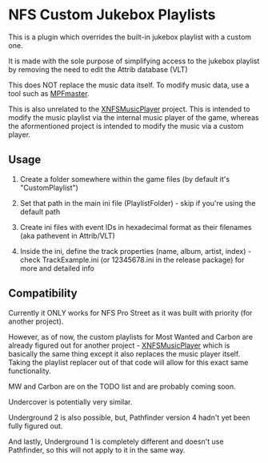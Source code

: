 # NFS Custom Jukebox Playlists

This is a plugin which overrides the built-in jukebox playlist with a custom one.

It is made with the sole purpose of simplifying access to the jukebox playlist by removing the need to edit the Attrib database (VLT)

This does NOT replace the music data itself. To modify music data, use a tool such as [MPFmaster](https://github.com/xan1242/MPFmaster).

This is also unrelated to the [XNFSMusicPlayer](https://github.com/xan1242/xnfsmusicplayer) project. This is intended to modify the music playlist via the internal music player of the game, whereas the aformentioned project is intended to modify the music via a custom player.

## Usage

1. Create a folder somewhere within the game files (by default it's "CustomPlaylist")

2. Set that path in the main ini file (PlaylistFolder) - skip if you're using the default path

3. Create ini files with event IDs in hexadecimal format as their filenames (aka pathevent in Attrib/VLT)

4. Inside the ini, define the track properties (name, album, artist, index) - check TrackExample.ini (or 12345678.ini in the release package) for more and detailed info

## Compatibility

Currently it ONLY works for NFS Pro Street as it was built with priority (for another project).

However, as of now, the custom playlists for Most Wanted and Carbon are already figured out for another project - [XNFSMusicPlayer](https://github.com/xan1242/xnfsmusicplayer) which is basically the same thing except it also replaces the music player itself. Taking the playlist replacer out of that code will allow for this exact same functionality.

MW and Carbon are on the TODO list and are probably coming soon.

Undercover is potentially very similar.

Underground 2 is also possible, but, Pathfinder version 4 hadn't yet been fully figured out.

And lastly, Underground 1 is completely different and doesn't use Pathfinder, so this will not apply to it in the same way.
